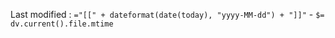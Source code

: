 Last modified :   `="[[" + dateformat(date(today), "yyyy-MM-dd") + "]]"` - `$= dv.current().file.mtime`